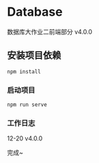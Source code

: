# Database

数据库大作业二前端部分 v4.0.0

## 安装项目依赖
```
npm install
```

### 启动项目
```
npm run serve
```

### 工作日志

12-20  v4.0.0

完成~
